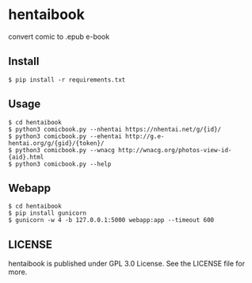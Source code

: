 # hentaibook
convert  comic  to .epub e-book

## Install

``` Shell
$ pip install -r requirements.txt
```

## Usage

``` Shell
$ cd hentaibook
$ python3 comicbook.py --nhentai https://nhentai.net/g/{id}/
$ python3 comicbook.py --ehentai http://g.e-hentai.org/g/{gid}/{token}/
$ python3 comicbook.py --wnacg http://wnacg.org/photos-view-id-{aid}.html
$ python3 comicbook.py --help
```

## Webapp

```Shell
$ cd hentaibook 
$ pip install gunicorn
$ gunicorn -w 4 -b 127.0.0.1:5000 webapp:app --timeout 600
```

## LICENSE

hentaibook is published under GPL 3.0 License. See the LICENSE file for more.
